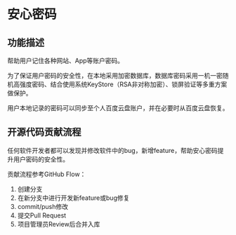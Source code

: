 # 安心密码

## 功能描述

帮助用户记住各种网站、App等账户密码。

为了保证用户密码的安全性，在本地采用加密数据库，数据库密码采用一机一密随机高强度密码、结合使用系统KeyStore（RSA非对称加密）、锁屏验证等多重方案做保护。

用户本地记录的密码可以同步至个人百度云盘账户，并在必要时从百度云盘恢复。

## 开源代码贡献流程

任何软件开发者都可以发现并修改软件中的bug，新增feature，帮助安心密码提升用户密码的安全性。

贡献流程参考GitHub Flow：

1. 创建分支
2. 在新分支中进行开发新feature或bug修复
3. commit/push修改
4. 提交Pull Request
5. 项目管理员Review后合并入库

